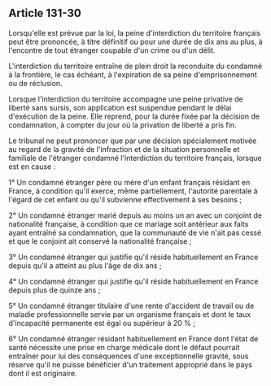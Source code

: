 Article 131-30
----
Lorsqu'elle est prévue par la loi, la peine d'interdiction du territoire
français peut être prononcée, à titre définitif ou pour une durée de dix ans au
plus, à l'encontre de tout étranger coupable d'un crime ou d'un délit.

L'interdiction du territoire entraîne de plein droit la reconduite du condamné à
la frontière, le cas échéant, à l'expiration de sa peine d'emprisonnement ou de
réclusion.

Lorsque l'interdiction du territoire accompagne une peine privative de liberté
sans sursis, son application est suspendue pendant le délai d'exécution de la
peine. Elle reprend, pour la durée fixée par la décision de condamnation, à
compter du jour où la privation de liberté a pris fin.

Le tribunal ne peut prononcer que par une décision spécialement motivée au
regard de la gravité de l'infraction et de la situation personnelle et familiale
de l'étranger condamné l'interdiction du territoire français, lorsque est en
cause :

1° Un condamné étranger père ou mère d'un enfant français résidant en France, à
condition qu'il exerce, même partiellement, l'autorité parentale à l'égard de
cet enfant ou qu'il subvienne effectivement à ses besoins ;

2° Un condamné étranger marié depuis au moins un an avec un conjoint de
nationalité française, à condition que ce mariage soit antérieur aux faits ayant
entraîné sa condamnation, que la communauté de vie n'ait pas cessé et que le
conjoint ait conservé la nationalité française ;

3° Un condamné étranger qui justifie qu'il réside habituellement en France
depuis qu'il a atteint au plus l'âge de dix ans ;

4° Un condamné étranger qui justifie qu'il réside habituellement en France
depuis plus de quinze ans ;

5° Un condamné étranger titulaire d'une rente d'accident de travail ou de
maladie professionnelle servie par un organisme français et dont le taux
d'incapacité permanente est égal ou supérieur à 20 % ;

6° Un condamné étranger résidant habituellement en France dont l'état de santé
nécessite une prise en charge médicale dont le défaut pourrait entraîner pour
lui des conséquences d'une exceptionnelle gravité, sous réserve qu'il ne puisse
bénéficier d'un traitement approprié dans le pays dont il est originaire.
